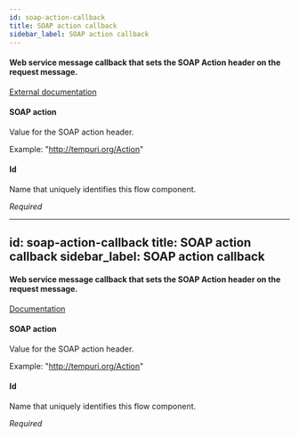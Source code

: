 ```yaml
---
id: soap-action-callback
title: SOAP action callback
sidebar_label: SOAP action callback
---
```

#### Web service message callback that sets the SOAP Action header on the request message.
<a href="http://docs.spring.io/spring-ws/sites/2.0/reference/html/client.html#d4e1822" target="_blank">External documentation</a>


#### SOAP action
Value for the SOAP action header.

Example:
"http://tempuri.org/Action"

#### Id
Name that uniquely identifies this flow component.

<i>Required</i>

---
id: soap-action-callback
title: SOAP action callback
sidebar_label: SOAP action callback
---
#### Web service message callback that sets the SOAP Action header on the request message.
<a href="http://docs.spring.io/spring-ws/sites/2.0/reference/html/client.html#d4e1822" target="_blank">Documentation</a>


#### SOAP action
Value for the SOAP action header.

Example:
"http://tempuri.org/Action"

#### Id
Name that uniquely identifies this flow component.

<i>Required</i>

